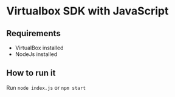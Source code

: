# Virtualbox SDK with JavaScript

## Requirements

- VirtualBox installed
- NodeJs installed

## How to run it

Run `node index.js` or `npm start`
